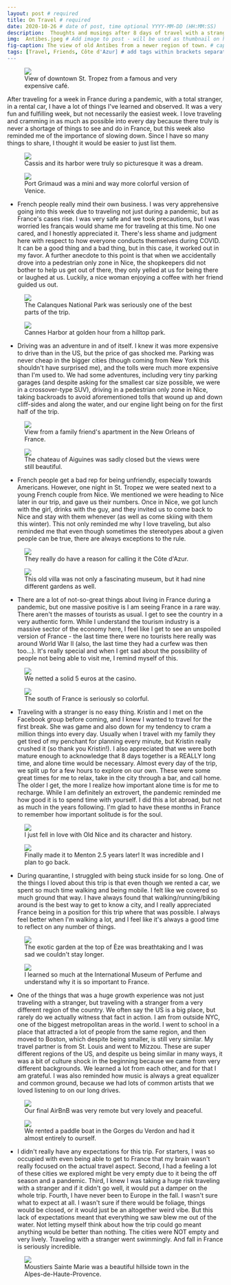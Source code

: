 ```yaml
---
layout: post # required
title: On Travel # required
date: 2020-10-26 # date of post, time optional YYYY-MM-DD (HH:MM:SS)
description:  Thoughts and musings after 8 days of travel with a stranger. # Add post description for homepage - required
img:  Antibes.jpeg # Add image to post - will be used as thumbnail on home and cover image for post (optional)
fig-caption: The view of old Antibes from a newer region of town. # caption for img (optional)
tags: [Travel, Friends, Côte d'Azur] # add tags within brackets separated by a commma (optional)
---
```


<figure class="post-img block">
  <a href="/assets/img/posts/2020-10-26/Café Sénéquier.jpeg">
    <img src="/assets/img/posts/2020-10-26/Café Sénéquier.jpeg">
  </a>
  <figcaption>View of downtown St. Tropez from a famous and very expensive café.</figcaption>
</figure>

After traveling for a week in France during a pandemic, with a total stranger, in a rental car, I have a lot of things I've learned and observed. It was a very fun and fulfilling week, but not necessarily the easiest week. I love traveling and cramming in as much as possible into every day because there truly is never a shortage of things to see and do in France, but this week also reminded me of the importance of slowing down. Since I have so many things to share, I thought it would be easier to just list them.

<figure class="post-img block">
  <a href="/assets/img/posts/2020-10-26/Me in Cassis Harbor.jpeg">
    <img src="/assets/img/posts/2020-10-26/Me in Cassis Harbor.jpeg">
  </a>
  <figcaption>Cassis and its harbor were truly so picturesque it was a dream.</figcaption>
</figure>

<figure class="post-img left-inline">
  <a href="/assets/img/posts/2020-10-26/Port Grimaud.jpeg">
    <img src="/assets/img/posts/2020-10-26/Port Grimaud.jpeg">
  </a>
  <figcaption>Port Grimaud was a mini and way more colorful version of Venice.</figcaption>
</figure>

- French people really mind their own business. I was very apprehensive going into this week due to traveling not just during a pandemic, but as France's cases rise. I was very safe and we took precautions, but I was worried les français would shame me for traveling at this time. No one cared, and I honestly appreciated it. There's less shame and judgment here with respect to how everyone conducts themselves during COVID. It can be a good thing and a bad thing, but in this case, it worked out in my favor. A further anecdote to this point is that when we accidentally drove into a pedestrian only zone in Nice, the shopkeepers did not bother to help us get out of there, they only yelled at us for being there or laughed at us. Luckily, a nice woman enjoying a coffee with her friend guided us out.

<figure class="post-img block">
  <a href="/assets/img/posts/2020-10-26/Les Calanques.jpeg">
    <img src="/assets/img/posts/2020-10-26/Les Calanques.jpeg">
  </a>
  <figcaption>The Calanques National Park was seriously one of the best parts of the trip.</figcaption>
</figure>

<figure class="post-img right-inline">
  <a href="/assets/img/posts/2020-10-26/Cannes - Le Suquet.jpeg">
    <img src="/assets/img/posts/2020-10-26/Cannes - Le Suquet.jpeg">
  </a>
  <figcaption>Cannes Harbor at golden hour from a hilltop park.</figcaption>
</figure>

- Driving was an adventure in and of itself. I knew it was more expensive to drive than in the US, but the price of gas shocked me. Parking was never cheap in the bigger cities (though coming from New York this shouldn't have surprised me), and the tolls were much more expensive than I'm used to. We had some adventures, including very tiny parking garages (and despite asking for the smallest car size possible, we were in a crossover-type SUV), driving in a pedestrian only zone in Nice, taking backroads to avoid aforementioned tolls that wound up and down cliff-sides and along the water, and our engine light being on for the first half of the trip.

<figure class="post-img block">
  <a href="/assets/img/posts/2020-10-26/Juan-Les-Pins Sunset.jpeg">
    <img src="/assets/img/posts/2020-10-26/Juan-Les-Pins Sunset.jpeg">
  </a>
  <figcaption>View from a family friend's apartment in the New Orleans of France.</figcaption>
</figure>

<figure class="post-img left-inline">
  <a href="/assets/img/posts/2020-10-26/Aiguines.jpeg">
    <img src="/assets/img/posts/2020-10-26/Aiguines.jpeg">
  </a>
  <figcaption>The chateau of Aiguines was sadly closed but the views were still beautiful.</figcaption>
</figure>

- French people get a bad rep for being unfriendly, especially towards Americans. However, one night in St. Tropez we were seated next to a young French couple from Nice. We mentioned we were heading to Nice later in our trip, and gave us their numbers. Once in Nice, we got lunch with the girl, drinks with the guy, and they invited us to come back to Nice and stay with them whenever (as well as come skiing with them this winter). This not only reminded me why I love traveling, but also reminded me that even though sometimes the stereotypes about a given people can be true, there are always exceptions to the rule.

<figure class="post-img block">
  <a href="/assets/img/posts/2020-10-26/Roquebrune-Cap-Martin.jpeg">
    <img src="/assets/img/posts/2020-10-26/Roquebrune-Cap-Martin.jpeg">
  </a>
  <figcaption>They really do have a reason for calling it the Côte d'Azur.</figcaption>
</figure>

<figure class="post-img right-inline">
  <a href="/assets/img/posts/2020-10-26/Villa Ephrussi de Rothschild.jpeg">
    <img src="/assets/img/posts/2020-10-26/Villa Ephrussi de Rothschild.jpeg">
  </a>
  <figcaption>This old villa was not only a fascinating museum, but it had nine different gardens as well.</figcaption>
</figure>

- There are a lot of not-so-great things about living in France during a pandemic, but one massive positive is I am seeing France in a rare way. There aren't the masses of tourists as usual. I get to see the country in a very authentic form. While I understand the tourism industry is a massive sector of the economy here, I feel like I get to see an unspoiled version of France - the last time there were no tourists here really was around World War II (also, the last time they had a curfew was then too...). It's really special and when I get sad about the possibility of people not being able to visit me, I remind myself of this.

<figure class="post-img block">
  <a href="/assets/img/posts/2020-10-26/Monte Carlo.jpeg">
    <img src="/assets/img/posts/2020-10-26/Monte Carlo.jpeg">
  </a>
  <figcaption>We netted a solid 5 euros at the casino.</figcaption>
</figure>

<figure class="post-img left-inline">
  <a href="/assets/img/posts/2020-10-26/Villefranche-sur-Mer.jpeg">
    <img src="/assets/img/posts/2020-10-26/Villefranche-sur-Mer.jpeg">
  </a>
  <figcaption>The south of France is seriously so colorful.</figcaption>
</figure>

- Traveling with a stranger is no easy thing. Kristin and I met on the Facebook group before coming, and I knew I wanted to travel for the first break. She was game and also down for my tendency to cram a million things into every day. Usually when I travel with my family they get tired of my penchant for planning every minute, but Kristin really crushed it (so thank you Kristin!). I also appreciated that we were both mature enough to acknowledge that 8 days together is a REALLY long time, and alone time would be necessary. Almost every day of the trip, we split up for a few hours to explore on our own. These were some great times for me to relax, take in the city through a bar, and call home. The older I get, the more I realize how important alone time is for me to recharge. While I am definitely an extrovert, the pandemic reminded me how good it is to spend time with yourself. I did this a lot abroad, but not as much in the years following. I'm glad to have these months in France to remember how important solitude is for the soul.

<figure class="post-img block">
  <a href="/assets/img/posts/2020-10-26/Colorful Nice.jpeg">
    <img src="/assets/img/posts/2020-10-26/Colorful Nice.jpeg">
  </a>
  <figcaption>I just fell in love with Old Nice and its character and history.</figcaption>
</figure>

<figure class="post-img right-inline">
  <a href="/assets/img/posts/2020-10-26/Mal in Menton.jpeg">
    <img src="/assets/img/posts/2020-10-26/Mal in Menton.jpeg">
  </a>
  <figcaption>Finally made it to Menton 2.5 years later! It was incredible and I plan to go back.</figcaption>
</figure>

- During quarantine, I struggled with being stuck inside for so long. One of the things I loved about this trip is that even though we rented a car, we spent so much time walking and being mobile. I felt like we covered so much ground that way. I have always found that walking/running/biking around is the best way to get to know a city, and I really appreciated France being in a position for this trip where that was possible. I always feel better when I'm walking a lot, and I feel like it's always a good time to reflect on any number of things.

<figure class="post-img block">
  <a href="/assets/img/posts/2020-10-26/Exotic Garden in Èze.jpeg">
    <img src="/assets/img/posts/2020-10-26/Exotic Garden in Èze.jpeg">
  </a>
  <figcaption>The exotic garden at the top of Èze was breathtaking and I was sad we couldn't stay longer.</figcaption>
</figure>

<figure class="post-img left-inline">
  <a href="/assets/img/posts/2020-10-26/Perfume Museum.jpeg">
    <img src="/assets/img/posts/2020-10-26/Perfume Museum.jpeg">
  </a>
  <figcaption>I learned so much at the International Museum of Perfume and understand why it is so important to France.</figcaption>
</figure>

- One of the things that was a huge growth experience was not just traveling with a stranger, but traveling with a stranger from a very different region of the country. We often say the US is a big place, but rarely do we actually witness that fact in action. I am from outside NYC, one of the biggest metropolitan areas in the world. I went to school in a place that attracted a lot of people from the same region, and then moved to Boston, which despite being smaller, is still very similar. My travel partner is from St. Louis and went to Mizzou. These are super different regions of the US, and despite us being similar in many ways, it was a bit of culture shock in the beginning because we came from very different backgrounds. We learned a lot from each other, and for that I am grateful. I was also reminded how music is always a great equalizer and common ground, because we had lots of common artists that we loved listening to on our long drives.

<figure class="post-img block">
  <a href="/assets/img/posts/2020-10-26/Final AirBnB.jpeg">
    <img src="/assets/img/posts/2020-10-26/Final AirBnB.jpeg">
  </a>
  <figcaption>Our final AirBnB was very remote but very lovely and peaceful.</figcaption>
</figure>

<figure class="post-img right-inline">
  <a href="/assets/img/posts/2020-10-26/Les Gorges du Verdon.jpeg">
    <img src="/assets/img/posts/2020-10-26/Les Gorges du Verdon.jpeg">
  </a>
  <figcaption>We rented a paddle boat in the Gorges du Verdon and had it almost entirely to ourself.</figcaption>
</figure>

- I didn't really have any expectations for this trip. For starters, I was so occupied with even being able to get to France that my brain wasn't really focused on the actual travel aspect. Second, I had a feeling a lot of these cities we explored might be very empty due to it being the off season and a pandemic. Third, I knew I was taking a huge risk traveling with a stranger and if it didn't go well, it would put a damper on the whole trip. Fourth, I have never been to Europe in the fall. I wasn't sure what to expect at all. I wasn't sure if there would be foliage, things would be closed, or it would just be an altogether weird vibe. But this lack of expectations meant that everything we saw blew me out of the water. Not letting myself think about how the trip could go meant anything would be better than nothing. The cities were NOT empty and very lively. Traveling with a stranger went swimmingly. And fall in France is seriously incredible.

<figure class="post-img block">
  <a href="/assets/img/posts/2020-10-09/Moustiers Sainte Marie.jpeg">
    <img src="/assets/img/posts/2020-10-09/Moustiers Sainte Marie.jpeg">
  </a>
  <figcaption class="post-right">Moustiers Sainte Marie was a beautiful hillside town in the Alpes-de-Haute-Provence.</figcaption>
</figure>
